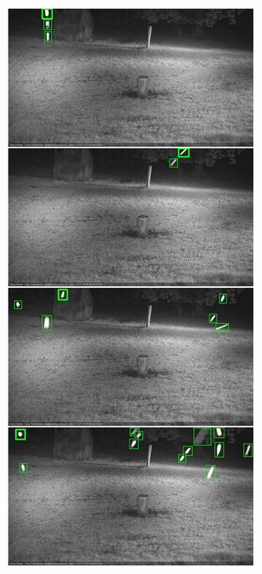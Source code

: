 ![20201020-223821-224826](in2/20201020/20201020-223821-224826_0_.jpg)
![20201021-004053-005057](in2/20201021/20201021-004053-005057_0_.jpg)
![20201021-013143-014147](in2/20201021/20201021-013143-014147_0_.jpg)
![20201021-020213-021216](in2/20201021/20201021-020213-021216_0_.jpg)
